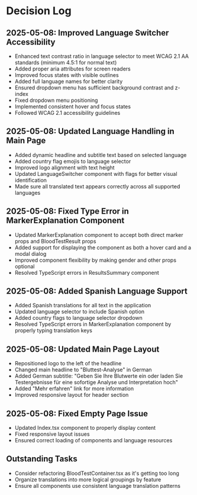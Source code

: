 
# Decision Log

## 2025-05-08: Improved Language Switcher Accessibility
- Enhanced text contrast ratio in language selector to meet WCAG 2.1 AA standards (minimum 4.5:1 for normal text)
- Added proper aria attributes for screen readers
- Improved focus states with visible outlines
- Added full language names for better clarity
- Ensured dropdown menu has sufficient background contrast and z-index
- Fixed dropdown menu positioning
- Implemented consistent hover and focus states
- Followed WCAG 2.1 accessibility guidelines

## 2025-05-08: Updated Language Handling in Main Page
- Added dynamic headline and subtitle text based on selected language
- Added country flag emojis to language selector
- Improved logo alignment with text height
- Updated LanguageSwitcher component with flags for better visual identification
- Made sure all translated text appears correctly across all supported languages

## 2025-05-08: Fixed Type Error in MarkerExplanation Component
- Updated MarkerExplanation component to accept both direct marker props and BloodTestResult props
- Added support for displaying the component as both a hover card and a modal dialog
- Improved component flexibility by making gender and other props optional
- Resolved TypeScript errors in ResultsSummary component

## 2025-05-08: Added Spanish Language Support
- Added Spanish translations for all text in the application
- Updated language selector to include Spanish option
- Added country flags to language selector dropdown
- Resolved TypeScript errors in MarkerExplanation component by properly typing translation keys

## 2025-05-08: Updated Main Page Layout
- Repositioned logo to the left of the headline
- Changed main headline to "Bluttest-Analyse" in German
- Added German subtitle: "Geben Sie Ihre Blutwerte ein oder laden Sie Testergebnisse für eine sofortige Analyse und Interpretation hoch"
- Added "Mehr erfahren" link for more information
- Improved responsive layout for header section

## 2025-05-08: Fixed Empty Page Issue
- Updated Index.tsx component to properly display content
- Fixed responsive layout issues
- Ensured correct loading of components and language resources

## Outstanding Tasks
- Consider refactoring BloodTestContainer.tsx as it's getting too long
- Organize translations into more logical groupings by feature
- Ensure all components use consistent language translation patterns

